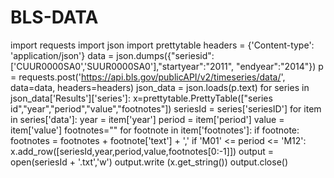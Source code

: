 # BLS-DATA

import requests
import json
import prettytable
headers = {'Content-type': 'application/json'}
data = json.dumps({"seriesid": ['CUUR0000SA0','SUUR0000SA0'],"startyear":"2011", "endyear":"2014"})
p = requests.post('https://api.bls.gov/publicAPI/v2/timeseries/data/', data=data, headers=headers)
json_data = json.loads(p.text)
for series in json_data['Results']['series']:
    x=prettytable.PrettyTable(["series id","year","period","value","footnotes"])
    seriesId = series['seriesID']
    for item in series['data']:
        year = item['year']
        period = item['period']
        value = item['value']
        footnotes=""
        for footnote in item['footnotes']:
            if footnote:
                footnotes = footnotes + footnote['text'] + ','
        if 'M01' <= period <= 'M12':
            x.add_row([seriesId,year,period,value,footnotes[0:-1]])
    output = open(seriesId + '.txt','w')
    output.write (x.get_string())
    output.close()
